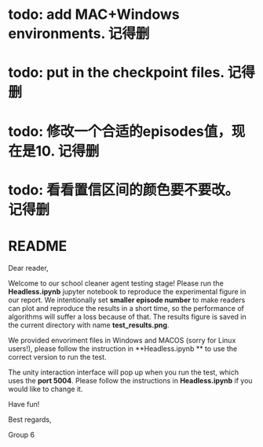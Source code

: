 # todo: add MAC+Windows environments. 记得删
# todo: put in the checkpoint files. 记得删
# todo: 修改一个合适的episodes值，现在是10. 记得删
# todo: 看看置信区间的颜色要不要改。 记得删

# README 
Dear reader,

Welcome to our school cleaner agent testing stage! Please run the **Headless.ipynb** jupyter notebook to reproduce the experimental figure in our report. We intentionally set **smaller episode number** to make readers can plot and reproduce the results in a short time, so the performance of algorithms will suffer a loss because of that. The results figure is saved in the current directory with name **test_results.png**. 

We provided envoriment files in Windows and MACOS (sorry for Linux users!), please follow the instruction in **Headless.ipynb ** to use the correct version to run the test. 

The unity interaction interface will pop up when you run the test, which uses the **port 5004**. Please follow the instructions in **Headless.ipynb** if you would like to change it.

Have fun!

Best regards,

Group 6

